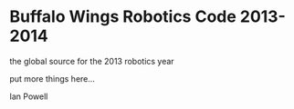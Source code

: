 Buffalo Wings Robotics Code 2013-2014
===========

the global source for the 2013 robotics year

put more things here...

Ian Powell